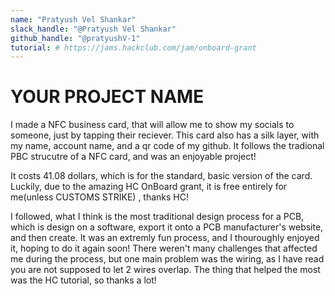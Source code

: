```yaml
---
name: "Pratyush Vel Shankar"
slack_handle: "@Pratyush Vel Shankar"
github_handle: "@pratyushV-1"
tutorial: # https://jams.hackclub.com/jam/onboard-grant
---
```


# YOUR PROJECT NAME

I made a NFC business card, that will allow me to show my socials to someone, just by tapping their reciever. This card also has a silk layer, with my name, account name, and a qr code of my github. It follows the tradional PBC strucutre of a NFC card, and was an enjoyable project!

It costs 41.08 dollars, which is for the standard, basic version of the card. Luckily, due to the amazing HC OnBoard grant, it is free entirely for me(unless CUSTOMS STRIKE) , thanks HC!

I followed, what I think is the most traditional design process for a PCB, which is design on a software, export it onto a PCB manufacturer's website, and then create. It was an extremly fun process, and I thouroughly enjoyed it, hoping to do it again soon! There weren't many challenges that affected me during the process, but one main problem was the wiring, as I have read you are not supposed to let 2 wires overlap. The thing that helped the most was the HC tutorial, so thanks a lot!
